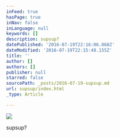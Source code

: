 ```yaml
---
inFeed: true
hasPage: true
inNav: false
inLanguage: null
keywords: []
description: supsup?
datePublished: '2016-07-19T22:16:06.068Z'
dateModified: '2016-07-19T22:15:48.155Z'
title: ''
author: []
authors: []
publisher: null
starred: false
sourcePath: _posts/2016-07-19-supsup.md
url: supsup/index.html
_type: Article

---
```

![](https://the-grid-user-content.s3-us-west-2.amazonaws.com/045a3b34-564e-4e27-afe1-05683dd761f4.jpg)

supsup?
